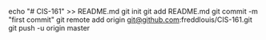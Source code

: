 echo "# CIS-161" >> README.md
git init
git add README.md
git commit -m "first commit"
git remote add origin git@github.com:freddlouis/CIS-161.git
git push -u origin master
